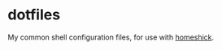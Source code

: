 # dotfiles
My common shell configuration files, for use with
[homeshick](https://github.com/andsens/homeshick).

